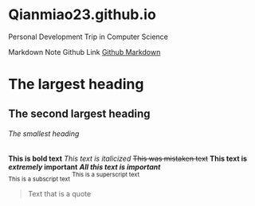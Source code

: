 # Qianmiao23.github.io
Personal Development Trip in Computer Science

Markdown Note
Github Link [Github Markdown](https://docs.github.com/en/get-started/writing-on-github/getting-started-with-writing-and-formatting-on-github/basic-writing-and-formatting-syntax#links)
# The largest heading
## The second largest heading
###### The smallest heading

**This is bold text**
*This text is italicized*
~~This was mistaken text~~
**This text is _extremely_ important**
***All this text is important***    
<sub>This is a subscript text</sub>
<sup>This is a superscript text</sup>

> Text that is a quote

